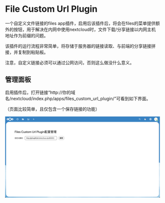 # File Custom Url Plugin

一个自定义文件链接的files app插件，启用后该插件后，将会在files的菜单提供额外的按钮，用于解决在内网中使用nextcloud时，文件下载/分享链接以内网主机地址作为前缀的问题。

该插件的运行流程非常简单，将存储于服务器的链接读取、与前端的分享链接拼接，并复制到粘贴板。

注意，自定义链接必须可以通过公网访问，否则这么做没什么意义。

## 管理面板

启用插件后，打开链接“http://你的域名/nextcloud/index.php/apps/files_custom_url_plugin/”可看到如下界面。

（页面比较简单，且仅包含一个保存链接的功能）

![image](./images/FE772A06077AA8D1BB673A968DAC7C77.jpg)